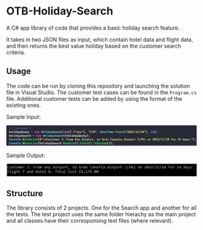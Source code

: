 # OTB-Holiday-Search
A C# app library of code that provides a basic holiday search feature.

It takes in two JSON files as input, which contain hotel data and flight data, and then returns the best value holiday based on the customer search criteria.

## Usage

The code can be run by cloning this repository and launching the solution file in Visual Studio. The customer test cases can be found in the `Program.cs` file. Additional customer tests can be added by using the format of the existing ones.

Sample Input:

![Sample Query](./images/sampleQuery.PNG)


Sample Output:

![Sample Query](./images/sampleResult.PNG)

## Structure

The library consists of 2 projects. One for the Search app and another for all the tests. The test project uses the same folder hierachy as the main project and all classes have their corresponsing test files (where relevant).
